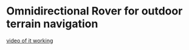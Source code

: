 # Omnidirectional Rover for outdoor terrain navigation

[video of it working](https://drive.google.com/file/d/1I9068cjXKc3nNlIpTnMtV5UrxhhRmIaJ/view?usp=sharing)
